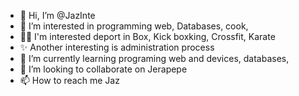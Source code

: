 - 👋 Hi, I’m @JazInte
- 👀 I’m interested in programming web, Databases, cook, 
- 💪🏼 I'm interested deport in Box, Kick boxking, Crossfit, Karate
- ✨  Another interesting is administration process
- 🌱 I’m currently learning programing web and devices, databases, 
- 💞️ I’m looking to collaborate on Jerapepe
- 📫 How to reach me Jaz

<!---
JazInte/JazInte is a ✨ special ✨ repository because its `README.md` (this file) appears on your GitHub profile.
You can click the Preview link to take a look at your changes.
--->

